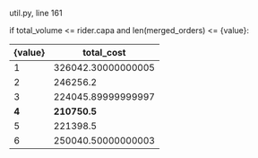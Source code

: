 util.py, line 161 

if total_volume <= rider.capa and len(merged_orders) <= {value}:

| {value} | total_cost |
| ----- | ----- |
| 1 | 326042.30000000005 |
| 2 | 246256.2 |
| 3 | 224045.89999999997 |
| __4__ | __210750.5__ |
| 5 | 221398.5 |
| 6 | 250040.50000000003 |

